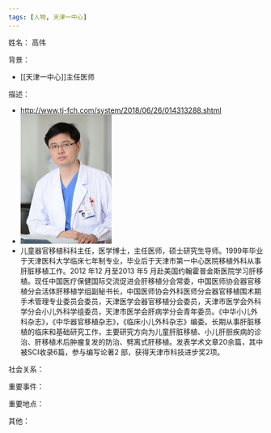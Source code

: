 ```yaml
---
tags: [人物, 天津一中心]
---
```


姓名：
高伟

背景：
- [[天津一中心]]主任医师

描述：
- http://www.tj-fch.com/system/2018/06/26/014313288.shtml
- ![高伟](assets/11192303_572598.jpg)
- 儿童器官移植科科主任，医学博士，主任医师，硕士研究生导师。1999年毕业于天津医科大学临床七年制专业，毕业后于天津市第一中心医院移植外科从事肝脏移植工作。2012 年12 月至2013 年5 月赴美国约翰霍普金斯医院学习肝移植。现任中国医疗保健国际交流促进会肝移植分会常委，中国医师协会器官移植分会活体肝移植学组副秘书长，中国医师协会外科医师分会器官移植围术期手术管理专业委员会委员，天津医学会器官移植分会委员，天津市医学会外科学分会小儿外科学组委员，天津市医学会肝病学分会青年委员。《中华小儿外科杂志》，《中华器官移植杂志》，《临床小儿外科杂志》编委。长期从事肝脏移植的临床和基础研究工作，主要研究方向为儿童肝脏移植、小儿肝胆疾病的诊治、肝移植术后肿瘤复发的防治、劈离式肝移植。发表学术文章20余篇，其中被SCI收录6篇，参与编写论著2 部，获得天津市科技进步奖2项。

社会关系：

重要事件：

重要地点：

其他：
